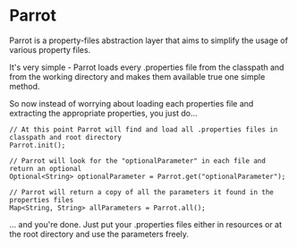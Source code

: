 # Parrot

Parrot is a property-files abstraction layer that aims to simplify the usage of various property files.

It's very simple - Parrot loads every .properties file from the classpath and from the working directory and makes them available true one simple method.

So now instead of worrying about loading each properties file and extracting the appropriate properties, you just do...

```
// At this point Parrot will find and load all .properties files in classpath and root directory
Parrot.init();

// Parrot will look for the "optionalParameter" in each file and return an optional
Optional<String> optionalParameter = Parrot.get("optionalParameter");

// Parrot will return a copy of all the parameters it found in the properties files
Map<String, String> allParameters = Parrot.all(); 
```

... and you're done. Just put your .properties files either in resources or at the root directory and use the parameters freely.

